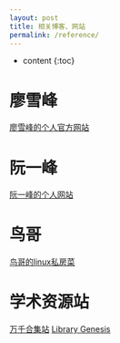 ```yaml
---
layout: post
title: 相关博客、网站
permalink: /reference/
---
```


* content
{:toc}

廖雪峰
=====================
[廖雪峰的个人官方网站](https://www.liaoxuefeng.com/)

阮一峰
=====================
[阮一峰的个人网站](http://www.ruanyifeng.com/home.html)

鸟哥
=====================
[鸟哥的linux私房菜](http://linux.vbird.org/)

学术资源站
=====================
[万千合集站](http://www.hejizhan.com/html/search)
[Library Genesis](http://gen.lib.rus.ec/)